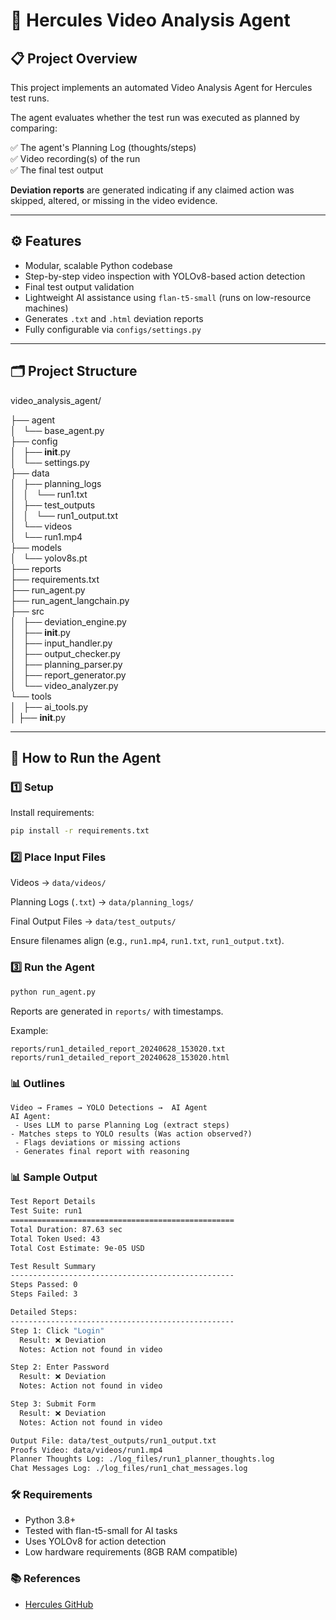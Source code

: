 # 🎥 Hercules Video Analysis Agent

## 📋 Project Overview

This project implements an automated Video Analysis Agent for Hercules test runs.

The agent evaluates whether the test run was executed as planned by comparing:

✅ The agent's Planning Log (thoughts/steps)  
✅ Video recording(s) of the run  
✅ The final test output  

**Deviation reports** are generated indicating if any claimed action was skipped, altered, or missing in the video evidence.

---

## ⚙️ Features

- Modular, scalable Python codebase  
- Step-by-step video inspection with YOLOv8-based action detection  
- Final test output validation  
- Lightweight AI assistance using `flan-t5-small` (runs on low-resource machines)  
- Generates `.txt` and `.html` deviation reports  
- Fully configurable via `configs/settings.py`  

---

## 🗂️ Project Structure

video_analysis_agent/

├── agent\
│   └── base_agent.py\
├── config\
│   ├── __init__.py\
│   └── settings.py\
├── data\
│   ├── planning_logs\
│   │   └── run1.txt\
│   ├── test_outputs\
│   │   └── run1_output.txt\
│   └── videos\
│       └── run1.mp4\
├── models\
│   └── yolov8s.pt\
├── reports\
├── requirements.txt\
├── run_agent.py\
├── run_agent_langchain.py\
├── src\
│   ├── deviation_engine.py\
│   ├── __init__.py\
│   ├── input_handler.py\
│   ├── output_checker.py\
│   ├── planning_parser.py\
│   ├── report_generator.py\
│   └── video_analyzer.py\
└── tools\
│   ├── ai_tools.py\
│    ├── __init__.py

---
## 🚀 How to Run the Agent

### 1️⃣ Setup

Install requirements:

```bash
pip install -r requirements.txt
```

### 2️⃣ Place Input Files
Videos → `data/videos/`

Planning Logs (`.txt`) → `data/planning_logs/`

Final Output Files → `data/test_outputs/`

Ensure filenames align (e.g., `run1.mp4`, `run1.txt`, `run1_output.txt`).


### 3️⃣ Run the Agent

```bash
python run_agent.py
```

Reports are generated in `reports/` with timestamps.

Example:

`reports/run1_detailed_report_20240628_153020.txt` \
`reports/run1_detailed_report_20240628_153020.html`

### 📊 Outlines
`Video → Frames → YOLO Detections →  AI Agent` \
   ` AI Agent: `\
   ` - Uses LLM to parse Planning Log (extract steps)` \
   ` - Matches steps to YOLO results (Was action observed?) `\
   ` - Flags deviations or missing actions` \
   ` - Generates final report with reasoning`


### 📊 Sample Output

```bash
Test Report Details
Test Suite: run1
==================================================
Total Duration: 87.63 sec
Total Token Used: 43
Total Cost Estimate: 9e-05 USD

Test Result Summary
--------------------------------------------------
Steps Passed: 0
Steps Failed: 3

Detailed Steps:
--------------------------------------------------
Step 1: ﻿Click "Login"
  Result: ❌ Deviation
  Notes: Action not found in video

Step 2: Enter Password
  Result: ❌ Deviation
  Notes: Action not found in video

Step 3: Submit Form
  Result: ❌ Deviation
  Notes: Action not found in video

Output File: data/test_outputs/run1_output.txt
Proofs Video: data/videos/run1.mp4
Planner Thoughts Log: ./log_files/run1_planner_thoughts.log
Chat Messages Log: ./log_files/run1_chat_messages.log
```

### 🛠 Requirements
- Python 3.8+
- Tested with flan-t5-small for AI tasks
- Uses YOLOv8 for action detection
- Low hardware requirements (8GB RAM compatible)

### 📚 References
- [Hercules GitHub](https://github.com/test-zeus-ai/testzeus-hercules)



